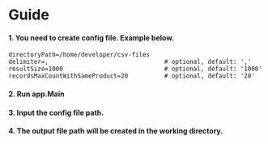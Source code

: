 # Guide

#### 1. You need to create config file. Example below.

```properties
directoryPath=/home/developer/csv-files
delimiter=,                                # optional, default: ','
resultSize=1000                            # optional, default: '1000'
recordsMaxCountWithSameProduct=20          # optional, default: '20'
```

#### 2. Run app.Main
#### 3. Input the config file path.
#### 4. The output file path will be created in the working directory.